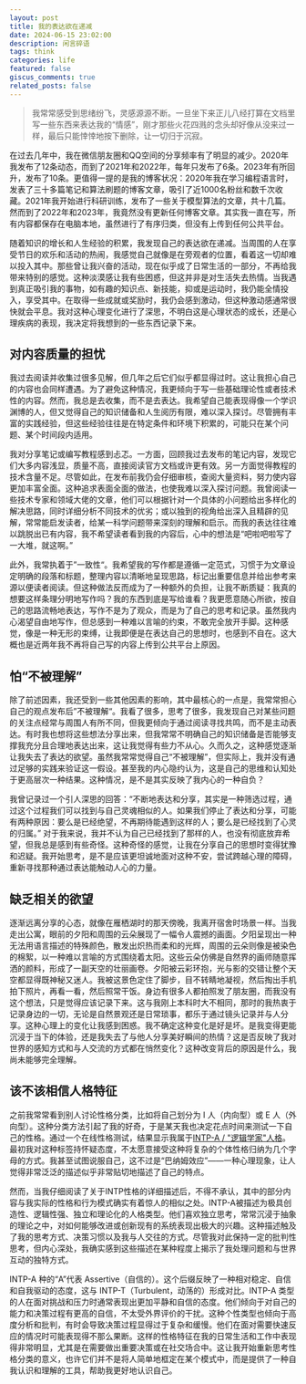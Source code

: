 ```yaml
---
layout: post
title: 我的表达欲在递减
date: 2024-06-15 23:02:00
description: 闲言碎语
tags: think
categories: life
featured: false
giscus_comments: true
related_posts: false
---
```


> 我常常感受到思绪纷飞，灵感源源不断。一旦坐下来正儿八经打算在文档里写一些东西来表达我的“情感”，刚才那些火花四溅的念头却好像从没来过一样，最后只能悻悻地按下删除，让一切归于沉寂。

在过去几年中，我在微信朋友圈和QQ空间的分享频率有了明显的减少。2020年我发布了12条动态，而到了2021年和2022年，每年只发布了6条。2023年有所回升，发布了10条。更值得一提的是我的博客状况：2020年我在学习编程语言时，发表了三十多篇笔记和算法刷题的博客文章，吸引了近1000名粉丝和数千次收藏。2021年我开始进行科研训练，发布了一些关于模型算法的文章，共十几篇。然而到了2022年和2023年，我竟然没有更新任何博客文章。其实我一直在写，所有内容都保存在电脑本地，虽然进行了有序归类，但没有上传到任何公共平台。

随着知识的增长和人生经验的积累，我发现自己的表达欲在递减。当周围的人在享受节日的欢乐和活动的热闹，我感觉自己就像是在旁观者的位置，看着这一切却难以投入其中。那些曾让我兴奋的活动，现在似乎成了日常生活的一部分，不再给我带来特别的感觉。这种淡漠感让我有些困惑，但这并非是对生活失去热情。当我遇到真正吸引我的事物，如有趣的知识点、新技能，抑或是运动时，我仍能全情投入，享受其中。在取得一些成就或奖励时，我仍会感到激动，但这种激动感通常很快就会平息。我对这种心理变化进行了深思，不明白这是心理状态的成长，还是心理疾病的表现，我决定将我想到的一些东西记录下来。

## 对内容质量的担忧

我过去阅读并收集过很多见解，但几年之后它们似乎都显得过时。这让我担心自己的内容也会同样遭遇。为了避免这种情况，我更倾向于写一些基础理论性或者技术性的内容。然而，我总是去收集，而不是去表达。我希望自己能表现得像一个学识渊博的人，但又觉得自己的知识储备和人生阅历有限，难以深入探讨。尽管拥有丰富的实践经验，但这些经验往往是在特定条件和环境下积累的，可能只在某个问题、某个时间段内适用。

我对分享笔记或编写教程感到忐忑。一方面，回顾我过去发布的笔记内容，发现它们大多内容浅显，质量不高，直接阅读官方文档或许更有效。另一方面觉得教程的技术含量不足。尽管如此，在发布前我仍会仔细审核，查阅大量资料，努力使内容更加丰富全面。这种追求表面全面的做法，也使我难以深入探讨问题。我曾阅读一些技术专家和领域大佬的文章，他们可以根据针对一个具体的小问题给出多样化的解决思路，同时详细分析不同技术的优劣；或以独到的视角给出深入且精辟的见解，常常能启发读者，给某一科学问题带来深刻的理解和启示。而我的表达往往难以跳脱出已有内容，我不希望读者看到我的内容后，心中的想法是“吧啦吧啦写了一大堆，就这啊。”

此外，我常执着于”一致性“。我希望我的写作都是遵循一定范式，习惯于为文章设定明确的段落和标题，整理内容以清晰地呈现思路，标记出重要信息并给出参考来源以便读者阅读。但这种做法反而成为了一种额外的负担，让我不断质疑：我真的想要这样条理分明地写作吗？我的东西到底是写给谁看？我更愿意随心所欲，按自己的思路流畅地表达，写作不是为了观众，而是为了自己的思考和记录。虽然我内心渴望自由地写作，但总感到一种难以言喻的约束，不敢完全放开手脚。这种感觉，像是一种无形的束缚，让我即便是在表达自己的思想时，也感到不自在。这大概也是近两年我不再将自己写的内容上传到公共平台上原因。

## 怕“不被理解”

除了前述因素，我还受到一些其他因素的影响，其中最核心的一点是，我常常担心自己的观点发布后”不被理解“。我看了很多，思考了很多，我发现自己对某些问题的关注点经常与周围人有所不同，但我更倾向于通过阅读寻找共鸣，而不是主动表达。有时我也想将这些想法分享出来，但我常常不明确自己的知识储备是否能够支撑我充分且合理地表达出来，这让我觉得有些力不从心。久而久之，这种感觉逐渐让我失去了表达的欲望。虽然我常常觉得自己“不被理解”，但实际上，我并没有通过足够的实践来验证这一假设。甚至我的内心隐约认为，这是自己的思维和认知处于更高层次一种结果。这种情况，是不是其实反映了我内心的一种自负？

我曾记录过一个引人深思的回答：“不断地表达和分享，其实是一种筛选过程，通过这个过程我们可以找到与自己灵魂相似的人。如果我们停止了表达和分享，可能有两种原因：要么是已经绝望，不再期待能遇到这样的人；要么是已经找到了心灵的归属。” 对于我来说，我并不认为自己已经找到了那样的人，也没有彻底放弃希望，但我总是感到有些奇怪。这种奇怪的感觉，让我在分享自己的思想时变得犹豫和迟疑。我开始思考，是不是应该更坦诚地面对这种不安，尝试跨越心理的障碍，重新寻找那种通过表达能触动人心的力量。

## 缺乏相关的欲望

逐渐远离分享的心态，就像在雁栖湖时的那天傍晚，我离开宿舍时场景一样。当我走出公寓，眼前的夕阳和周围的云朵展现了一幅令人震撼的画面。夕阳呈现出一种无法用语言描述的特殊颜色，散发出炽热而柔和的光辉，周围的云朵则像是被染色的棉絮，以一种难以言喻的方式围绕着太阳。这些云朵仿佛是自然界的画师随意挥洒的颜料，形成了一副天空的壮丽画卷。夕阳被云彩环抱，光与影的交错让整个天空都显得既神秘又迷人。我被这景色定住了脚步，目不转睛地凝视，然后掏出手机拍下照片，再看一看，然后照常干饭。身边有很多人都拍照发了朋友圈，而我没有这个想法，只是觉得应该记录下来。这与我刚上本科时大不相同，那时的我热衷于记录身边的一切，无论是自然景观还是日常琐事，都乐于通过镜头记录并与人分享。这种心理上的变化让我感到困惑。我不确定这种变化是好是坏。是我变得更能沉浸于当下的体验，还是我失去了与他人分享美好瞬间的热情？这是否反映了我对世界的感知方式和与人交流的方式都在悄然变化？这种改变背后的原因是什么，我尚未能够完全理解。

## 该不该相信人格特征

之前我常常看到别人讨论性格分类，比如将自己划分为 I 人（内向型）或 E 人（外向型）。这种分类方法引起了我的好奇，于是某天我也决定花点时间来测试一下自己的性格。通过一个在线性格测试，结果显示我属于[INTP-A / "逻辑学家"人格](https://www.16personalities.com/intp-personality)。最初我对这种标签持怀疑态度，不太愿意接受这种将复杂的个体性格归纳为几个字母的方式。我甚至试图说服自己，这不过是“巴纳姆效应”——一种心理现象，让人觉得非常泛泛的描述似乎非常贴切地描述了自己的特点。

然而，当我仔细阅读了关于INTP性格的详细描述后，不得不承认，其中的部分内容与我实际的性格和行为模式确实有着惊人的相似之处。INTP-A被描述为极具创造性、逻辑性强、独立和理论化的人格类型。他们喜欢独立思考，常常沉浸于抽象的理论之中，对如何能够改进或创新现有的系统表现出极大的兴趣。这种描述触及了我的思考方式、决策习惯以及我与人交往的方式。尽管我对此保持一定的批判性思考，但内心深处，我确实感到这些描述在某种程度上揭示了我处理问题和与世界互动的独特方式。

INTP-A 种的“A”代表 Assertive（自信的）。这个后缀反映了一种相对稳定、自信和自我驱动的态度，这与 INTP-T（Turbulent，动荡的）形成对比。INTP-A 类型的人在面对挑战和压力时通常表现出更加平静和自信的态度。他们倾向于对自己的能力和决策过程有更高的自信，不太受外界评价的干扰。这种个性类型也倾向于高度分析和批判，有时会导致决策过程显得过于复杂和缓慢。他们在面对需要快速反应的情况时可能表现得不那么果断。这样的性格特征在我的日常生活和工作中表现得非常明显，尤其是在需要做出重要决策或在社交场合中。这让我开始重新思考性格分类的意义，也许它们并不是将人简单地框定在某个模式中，而是提供了一种自我认识和理解的工具，帮助我更好地认识自己。

